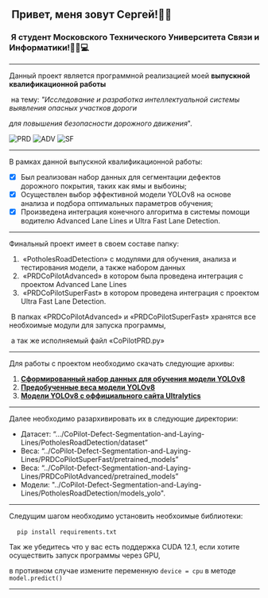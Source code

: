 ##  Привет, меня зовут Сергей!👋🏻

###  Я студент Московского Технического Университета Связи и Информатики!👨‍🎓💻

---

Данный проект является программной реализацией моей **выпускной квалификационной работы**

 на тему: _"Исследование и разработка интеллектуальной системы выявления опасных участков дороги_

 _для повышения безопасности дорожного движения_".

![PRD](https://github.com/grottixwoods/CoPilot-Defect-Segmentation-and-Laying-Lines/assets/55210700/4cbaa493-bd26-48c7-9c81-54e17b98f142)
![ADV](https://github.com/grottixwoods/CoPilot-Defect-Segmentation-and-Laying-Lines/assets/55210700/c97ce96b-73bc-4e53-9aee-395b456ea5a5)
![SF](https://github.com/grottixwoods/CoPilot-Defect-Segmentation-and-Laying-Lines/assets/55210700/34f6c9bd-1583-4c25-9d31-128aa0888c94)

---

В рамках данной выпускной квалификационной работы:

*   [x] Был реализован набор данных для сегментации дефектов дорожного покрытия, таких как ямы и выбоины;
*   [x] Осуществлен выбор эффективной модели YOLOv8 на основе анализа и подбора оптимальных параметров обучения;
*   [x] Произведена интеграция конечного алгоритма в системы помощи водителю Advanced Lane Lines и Ultra Fast Lane Detection.

---

Финальный проект имеет в своем составе папку:

1.   «PotholesRoadDetection» с модулями для обучения, анализа и тестирования модели, а также набором данных
2.   «PRDCoPilotAdvanced» в котором была проведена интеграция с проектом Advanced Lane Lines
3.   «PRDCoPilotSuperFast» в котором проведена интеграция с проектом Ultra Fast Lane Detection.

 В папках «PRDCoPilotAdvanced» и «PRDCoPilotSuperFast» хранятся все необхоимые модули для запуска программы,

 а так же исполняемый файл «CoPilotPRD.py»

---

Для работы с проектом необходимо скачать следующие архивы: 

1.  [**Сформированный набор данных для обучения модели YOLOv8**](https://www.dropbox.com/s/m5kcwq3ukvwc9fj/PotholesRoadSegmentationDataset.zip?dl=0) 
2.  [**Предобученные веса модели YOLOv8**](https://www.dropbox.com/s/q38fun1d2c2a0ig/PretrainedModelsForPRD.zip?dl=0) 
3.  [**Модели YOLOv8 с оффициального сайта Ultralytics**](https://www.dropbox.com/s/2c7jz0d7lq7tyan/Models_YOLOv8.zip?dl=0) 

---

Далее необходимо разархивировать их в следующие директории:

*   Датасет: “.../CoPilot-Defect-Segmentation-and-Laying-Lines/PotholesRoadDetection/dataset”
*   Веса: “../CoPilot-Defect-Segmentation-and-Laying-Lines/PRDCoPilotSuperFast/pretrained\_models”
*   Веса: “../CoPilot-Defect-Segmentation-and-Laying-Lines/PRDCoPilotAdvanced/pretrained\_models”
*   Модели: "../CoPilot-Defect-Segmentation-and-Laying-Lines/PotholesRoadDetection/models\_yolo".

---

Следущим шагом необходимо установить необхоимые библиотеки:

    `pip install requirements.txt`

Так же убедитесь что у вас есть поддержка CUDA 12.1, если хотите осуществить запуск программы через GPU,

в противном случае измените переменную `device = cpu` в методе `model.predict()`

---
